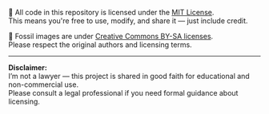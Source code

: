 
🧠 All code in this repository is licensed under the [MIT License](./LICENSE).  
This means you're free to use, modify, and share it — just include credit.

🦴 Fossil images are under [Creative Commons BY-SA licenses](./NOTICE.md).  
Please respect the original authors and licensing terms.

---

**Disclaimer:**  
I’m not a lawyer — this project is shared in good faith for educational and non-commercial use.  
Please consult a legal professional if you need formal guidance about licensing.


